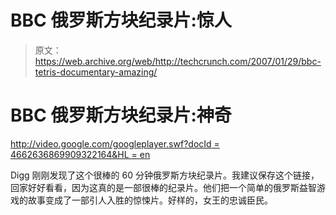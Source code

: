 # BBC 俄罗斯方块纪录片:惊人

> 原文：<https://web.archive.org/web/http://techcrunch.com/2007/01/29/bbc-tetris-documentary-amazing/>

# BBC 俄罗斯方块纪录片:神奇

[http://video.google.com/googleplayer.swf?docId = 4662636869909322164&HL = en](https://web.archive.org/web/20130628172016/http://video.google.com/googleplayer.swf?docId=4662636869909322164&hl=en)

Digg 刚刚发现了这个很棒的 60 分钟俄罗斯方块纪录片。我建议保存这个链接，回家好好看看，因为这真的是一部很棒的纪录片。他们把一个简单的俄罗斯益智游戏的故事变成了一部引人入胜的惊悚片。好样的，女王的忠诚臣民。
